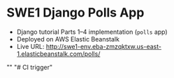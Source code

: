 # SWE1 Django Polls App

- Django tutorial Parts 1–4 implementation (`polls` app)
- Deployed on AWS Elastic Beanstalk
- Live URL: http://swe1-env.eba-zmzqktxw.us-east-1.elasticbeanstalk.com/polls/

"" 
"# CI trigger" 
